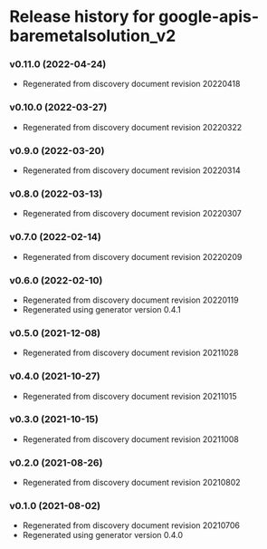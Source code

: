 # Release history for google-apis-baremetalsolution_v2

### v0.11.0 (2022-04-24)

* Regenerated from discovery document revision 20220418

### v0.10.0 (2022-03-27)

* Regenerated from discovery document revision 20220322

### v0.9.0 (2022-03-20)

* Regenerated from discovery document revision 20220314

### v0.8.0 (2022-03-13)

* Regenerated from discovery document revision 20220307

### v0.7.0 (2022-02-14)

* Regenerated from discovery document revision 20220209

### v0.6.0 (2022-02-10)

* Regenerated from discovery document revision 20220119
* Regenerated using generator version 0.4.1

### v0.5.0 (2021-12-08)

* Regenerated from discovery document revision 20211028

### v0.4.0 (2021-10-27)

* Regenerated from discovery document revision 20211015

### v0.3.0 (2021-10-15)

* Regenerated from discovery document revision 20211008

### v0.2.0 (2021-08-26)

* Regenerated from discovery document revision 20210802

### v0.1.0 (2021-08-02)

* Regenerated from discovery document revision 20210706
* Regenerated using generator version 0.4.0


